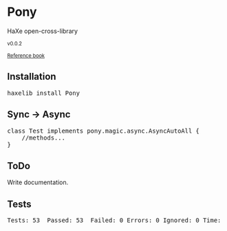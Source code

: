 <h1>Pony</h1>
HaXe open-cross-library
<p><small>v0.0.2</small></p>
<p><small><a href="http://axgord.github.com/Pony/docs">Reference book</a></small></p>

<h2>Installation</h2>
<pre>haxelib install Pony</pre>

<h2>Sync → Async</h2>

<pre>
class Test implements pony.magic.async.AsyncAutoAll {
	//methods...
}
</pre>

<h2>ToDo</h2>
Write documentation.

<h2>Tests</h2>
<pre>
Tests: 53  Passed: 53  Failed: 0 Errors: 0 Ignored: 0 Time: 0.593
</pre>